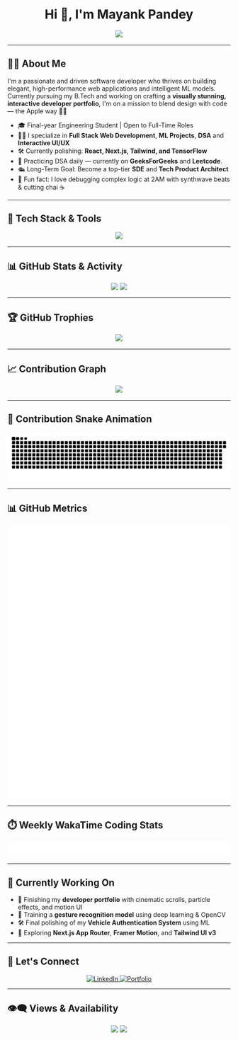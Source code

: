 <!-- README.md for GitHub Profile -->

<h1 align="center">Hi 👋, I'm Mayank Pandey</h1>

<p align="center">
  <img src="https://readme-typing-svg.herokuapp.com?font=Orbitron&size=24&pause=1000&color=14F7FF&center=true&vCenter=true&width=1000&lines=🚀+Full-Stack+Developer+%7C+ML+Enthusiast+%7C+Tech+Explorer;💡+Building+Pixel-Perfect+UX+%2B+Powerful+Logic;📈+GFG+DSA+Streaker+%7C+Open+Source+Contributor;🎯+Final+Year+Engineering+Student+%7C+Future+SDE;🔥+Code.+Create.+Contribute.+Repeat." />
</p>



---

## 🧑‍💻 About Me

I'm a passionate and driven software developer who thrives on building elegant, high-performance web applications and intelligent ML models. Currently pursuing my B.Tech and working on crafting a **visually stunning, interactive developer portfolio**, I'm on a mission to blend design with code — the Apple way 🍎✨

- 🎓 Final-year Engineering Student | Open to Full-Time Roles
- 👨‍💻 I specialize in **Full Stack Web Development**, **ML Projects**, **DSA** and **Interactive UI/UX**
- 🛠 Currently polishing: **React, Next.js, Tailwind, and TensorFlow**
- 🧠 Practicing DSA daily — currently on **GeeksForGeeks** and **Leetcode**.
- 🛳️ Long-Term Goal: Become a top-tier **SDE** and **Tech Product Architect**
- 🖖 Fun fact: I love debugging complex logic at 2AM with synthwave beats & cutting chai ☕

---

## 🧰 Tech Stack & Tools

<p align="center">
  <img src="https://skillicons.dev/icons?i=c,cpp,java,python,php,mysql,html,css,js,react,nextjs,tailwind,nodejs,express,git,github,vscode,linux,figma,postman,tensorflow,opencv" />
</p>

---

## 📊 GitHub Stats & Activity

<p align="center">
  <img src="https://github-readme-stats.vercel.app/api?username=Wizard-Mayank&show_icons=true&theme=radical&rank_icon=github&hide_border=true" width="47%" />
  <img src="https://github-readme-streak-stats.herokuapp.com/?user=Wizard-Mayank&theme=radical&hide_border=true" width="47%" />
</p>

---

## 🏆 GitHub Trophies

<p align="center">
  <img src="https://github-profile-trophy.vercel.app/?username=Wizard-Mayank&theme=radical&no-frame=true&row=1&column=7&margin-w=10" />
</p>

---

## 📈 Contribution Graph

<p align="center">
  <img src="https://github-readme-activity-graph.vercel.app/graph?username=Wizard-Mayank&theme=react-dark&area=true&hide_border=true&radius=10" />
</p>

---

## 🐍 Contribution Snake Animation

<p align="center">
  <img src="https://raw.githubusercontent.com/Wizard-Mayank/Wizard-Mayank/output/github-contribution-grid-snake.svg" alt="Contribution Snake" />
</p>


---

## 📊 GitHub Metrics

<p align="center">
  <img src="https://raw.githubusercontent.com/Wizard-Mayank/Wizard-Mayank/main/metrics.svg" alt="GitHub Metrics" />
</p>

---


## ⏱️ Weekly WakaTime Coding Stats

<p align="center">
  <img src="https://raw.githubusercontent.com/Wizard-Mayank/Wizard-Mayank/main/metrics.plugin.wakatime.svg" alt="WakaTime Stats" />
</p>

---


## 📡 Currently Working On

- 🔭 Finishing my **developer portfolio** with cinematic scrolls, particle effects, and motion UI
- 🧠 Training a **gesture recognition model** using deep learning & OpenCV
- 🛠️ Final polishing of my **Vehicle Authentication System** using ML
- 🧩 Exploring **Next.js App Router**, **Framer Motion**, and **Tailwind UI v3**

---

## 🤝 Let's Connect

<p align="center">
  <a href="https://linkedin.com/in/pandeymayank369" target="_blank">
    <img alt="LinkedIn" src="https://img.shields.io/badge/LinkedIn-blue?style=flat&logo=linkedin" />
  </a>
  <a href="https://wizard-mayank.github.io/My-Portfolio" target="_blank">
    <img alt="Portfolio" src="https://img.shields.io/badge/Portfolio-05122A?style=flat&logo=internet-explorer" />
  </a>
</p>

---

## 👁️‍🗨️ Views & Availability

<p align="center">
  <img src="https://komarev.com/ghpvc/?username=Wizard-Mayank&label=Profile%20views&color=0e75b6&style=flat" />
  <img src="https://img.shields.io/badge/Open%20To-Work-green?style=flat" />
</p>
